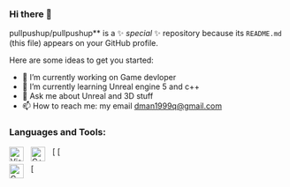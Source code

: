 ### Hi there 👋


pullpushup/pullpushup** is a ✨ _special_ ✨ repository because its `README.md` (this file) appears on your GitHub profile.

Here are some ideas to get you started:

- 🔭 I’m currently working on Game devloper
- 🌱 I’m currently learning Unreal engine 5 and c++
- 💬 Ask me about Unreal and 3D stuff
- 📫 How to reach me: my email dman1999q@gmail.com

### Languages and Tools:

[<img align="left" alt="Visual Studio Code" width="26px" src="https://cdn.jsdelivr.net/gh/devicons/devicon/icons/vscode/vscode-original.svg" style="padding-right:10px;" />
[<img align="left" alt="C++" width="26px" src="https://raw.githubusercontent.com/isocpp/logos/master/cpp_logo.png" style="padding-right:10px;"/>

[<img align="left" alt="C" width="26px" src="https://cdn.worldvectorlogo.com/logos/c-1.svg" style="padding-right:10px;" />




